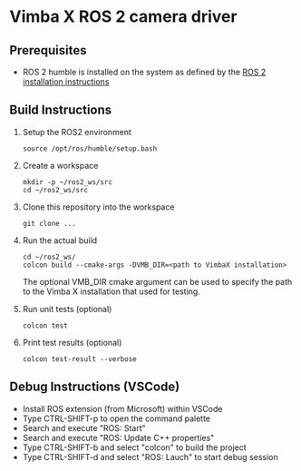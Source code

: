 # Vimba X ROS 2 camera driver

## Prerequisites
- ROS 2 humble is installed on the system as defined by the [ROS 2 installation instructions](https://docs.ros.org/en/humble/Installation.html)

## Build Instructions
1. Setup the ROS2 environment 
    ```shell
    source /opt/ros/humble/setup.bash 
    ```
   
2. Create a workspace
    ```shell
    mkdir -p ~/ros2_ws/src
    cd ~/ros2_ws/src
    ```
   
3. Clone this repository into the workspace
    ```shell
    git clone ...
    ``` 
   
4. Run the actual build 
    ```shell
    cd ~/ros2_ws/
    colcon build --cmake-args -DVMB_DIR=<path to VimbaX installation>
    ```  
    The optional VMB_DIR cmake argument can be used to specify the path to the Vimba X installation 
    that used for testing.

5. Run unit tests (optional)
    ```shell
    colcon test
    ```  

6. Print test results (optional)
    ```shell
    colcon test-result --verbose
    ```  

## Debug Instructions (VSCode)
* Install ROS extension (from Microsoft) within VSCode
* Type CTRL-SHIFT-p to open the command palette
* Search and execute "ROS: Start"
* Search and execute "ROS: Update C++ properties"
* Type CTRL-SHIFT-b and select "colcon" to build the project
* Type CTRL-SHIFT-d and select "ROS: Lauch" to start debug session
